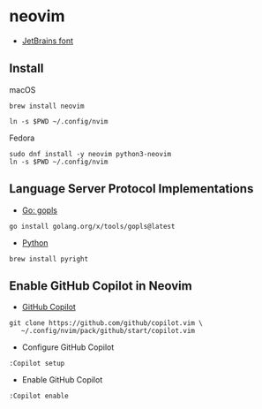 # neovim

* [JetBrains font](https://github.com/ryanoasis/nerd-fonts/blob/master/patched-fonts/JetBrainsMono/Ligatures/Regular/complete/JetBrains%20Mono%20Regular%20Nerd%20Font%20Complete%20Mono.ttf)

## Install

macOS
```
brew install neovim

ln -s $PWD ~/.config/nvim
```

Fedora
```
sudo dnf install -y neovim python3-neovim
ln -s $PWD ~/.config/nvim
```

## Language Server Protocol Implementations

* [Go: gopls](https://github.com/golang/tools/tree/master/gopls)
```
go install golang.org/x/tools/gopls@latest
```

* [Python](https://github.com/microsoft/pyright)

```
brew install pyright
```

## Enable GitHub Copilot in Neovim
* [GitHub Copilot](https://docs.github.com/en/copilot/getting-started-with-github-copilot/getting-started-with-github-copilot-in-neovim)
```
git clone https://github.com/github/copilot.vim \
   ~/.config/nvim/pack/github/start/copilot.vim
```

* Configure GitHub Copilot
```
:Copilot setup
```

* Enable GitHub Copilot
```
:Copilot enable
```
